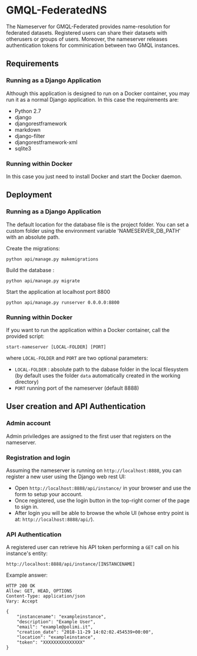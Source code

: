 # GMQL-FederatedNS
The Nameserver for GMQL-Federated provides name-resolution for federated datasets. Registered users can share their datasets with otherusers or groups of users. Moreover, the nameserver releases authentication tokens for comminication between two GMQL instances.


## Requirements
### Running as a Django Application
Although this application is designed to run on a Docker container, you may run it as a normal Django application. 
In this case the requirements are:
- Python 2.7
- django
- djangorestframework 
- markdown 
- django-filter
- djangorestframework-xml
- sqlite3

### Running within Docker
In this case you just need to install Docker and start the Docker daemon.

## Deployment

### Running as a Django Application

The default location for the database file is the project folder. 
You can set a custom folder using the environment variable 'NAMESERVER_DB_PATH' with an absolute path.

Create the migrations: 
```
python api/manage.py makemigrations
```
Build the database :
```
python api/manage.py migrate
  ```
Start the application at localhost port 8800
```
python api/manage.py runserver 0.0.0.0:8800
```

### Running within Docker
If you want to run the application within a Docker container, call the provided script:
```
start-nameserver [LOCAL-FOLDER] [PORT]
```
where `LOCAL-FOLDER` and `PORT` are two optional parameters:
- `LOCAL-FOLDER` : absolute path to the dabase folder in the local filesystem (by default uses the folder `data` automatically created in the working directory)
- `PORT` running port of the nameserver (default 8888)

## User creation and API Authentication
### Admin account
Admin priviledges are assigned to the first user that registers on the nameserver. 
### Registration and login
Assuming the nameserver is running on `http://localhost:8888`, you can register a new user using the Django web rest UI:

- Open `http://localhost:8888/api/instance/` in your browser and use the form to setup your account.
- Once registered, use the login button in the top-right corner of the page to sign in. 
- After login you will be able to browse the whole UI (whose entry point is at: `http://localhost:8888/api/`).

### API Authentication
A registered user can retrieve his API token performing a `GET` call on his instance's entity: 
```
http://localhost:8888/api/instance/[INSTANCENAME]
```
Example answer:
```
HTTP 200 OK
Allow: GET, HEAD, OPTIONS
Content-Type: application/json
Vary: Accept

{
    "instancename": "exampleinstance",
    "description": "Example User",
    "email": "example@polimi.it",
    "creation_date": "2018-11-29 14:02:02.454539+00:00",
    "location": "exampleinstance",
    "token": "XXXXXXXXXXXXXXX"
}
```



